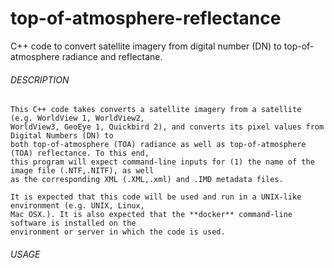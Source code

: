 # top-of-atmosphere-reflectance
C++ code to convert satellite imagery from digital number (DN) to top-of-atmosphere radiance and reflectane.

###### DESCRIPTION

    This C++ code takes converts a satellite imagery from a satellite (e.g. WorldView 1, WorldView2, 
    WorldView3, GeoEye 1, Quickbird 2), and converts its pixel values from Digital Numbers (DN) to 
    both top-of-atmosphere (TOA) radiance as well as top-of-atmosphere (TOA) reflectance. To this end,
    this program will expect command-line inputs for (1) the name of the image file (.NTF,.NITF), as well
    as the corresponding XML (.XML,.xml) and .IMD metadata files.
    
    It is expected that this code will be used and run in a UNIX-like environment (e.g. UNIX, Linux,
    Mac OSX.). It is also expected that the **docker** command-line software is installed on the 
    environment or server in which the code is used.
    
###### USAGE
    
